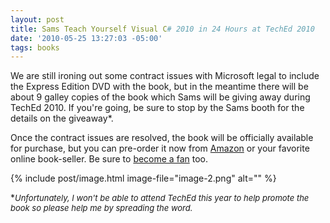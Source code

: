 ```yaml
---
layout: post
title: Sams Teach Yourself Visual C# 2010 in 24 Hours at TechEd 2010
date: '2010-05-25 13:27:03 -05:00'
tags: books
---
```


We are still ironing out some contract issues with Microsoft legal to include the Express Edition DVD with the book, but in the meantime there will be about 9 galley copies of the book which Sams will be giving away during TechEd 2010. If you're going, be sure to stop by the Sams booth for the details on the giveaway*.

Once the contract issues are resolved, the book will be officially available for purchase, but you can pre-order it now from [Amazon](http://www.amazon.com/gp/product/0672331012?ie=UTF8&tag=scotdorm-20&linkCode=as2&camp=1789&creative=) or your favorite online book-seller. Be sure to [become a fan](http://www.facebook.com/pages/edit/?id=331032551363#!/pages/Sams-Teach-Yourself-Visual-C-2010-in-24-Hours/331032551363) too.

{% include post/image.html image-file="image-2.png" alt="" %} 

*<font size="2">*Unfortunately, I won't be able to attend TechEd this year to help promote the book so please help me by spreading the word.</font>*
